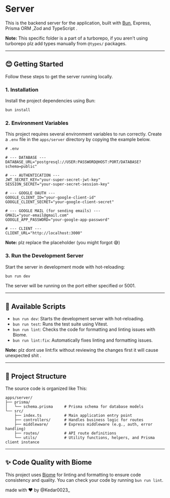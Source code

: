 # Server

This is the backend server for the application, built with [Bun](https://bun.sh), Express, Prisma ORM ,Zod and TypeScript .

**Note:** This specific folder is a part of a turborepo, if you aren't using turborepo plz add types manually from `@types/` packages.

---

## 😊 Getting Started

Follow these steps to get the server running locally.

### 1. Installation

Install the project dependencies using Bun:

```bash
bun install
```

### 2. Environment Variables

This project requires several environment variables to run correctly. Create a `.env` file in the `apps/server` directory by copying the example below.

```env
# .env

# --- DATABASE ---
DATABASE_URL="postgresql://USER:PASSWORD@HOST:PORT/DATABASE?schema=public"

# --- AUTHENTICATION ---
JWT_SECRET_KEY="your-super-secret-jwt-key"
SESSION_SECRET="your-super-secret-session-key"

# --- GOOGLE OAUTH ---
GOOGLE_CLIENT_ID="your-google-client-id"
GOOGLE_CLIENT_SECRET="your-google-client-secret"

# --- GOOGLE MAIL (for sending emails) ---
GMAIL="your-email@gmail.com"
GOOGLE_APP_PASSWORD="your-google-app-password"

# --- CLIENT ---
CLIENT_URL="http://localhost:3000"
```

**Note:** plz replace the placeholder (you might forgot 😅)

### 3. Run the Development Server

Start the server in development mode with hot-reloading:

```bash
bun run dev
```

The server will be running on the port either specified or 5001.

---

## 🐰 Available Scripts

- `bun run dev`: Starts the development server with hot-reloading.
- `bun run test`: Runs the test suite using Vitest.
- `bun run lint`: Checks the code for formatting and linting issues with Biome.
- `bun run lint:fix`: Automatically fixes linting and formatting issues.

**Note:** plz dont use lint:fix without reviewing the changes first it will cause unexpected shit .

---

## 📁 Project Structure

The source code is organized like This:

```
apps/server/
├── prisma/
│   └── schema.prisma     # Prisma schema for database models
└── src/
    ├── index.ts          # Main application entry point
    ├── controllers/      # Handles business logic for routes
    ├── middleware/       # Express middleware (e.g., auth, error handling)
    ├── routes/           # API route definitions
    └── utils/            # Utility functions, helpers, and Prisma client instance
```

---

## ✨ Code Quality with Biome

This project uses [Biome](https://biomejs.dev/) for linting and formatting to ensure code consistency and quality. You can check your code by running `bun run lint`.

made with ❤️ by @Kedar0023\_
